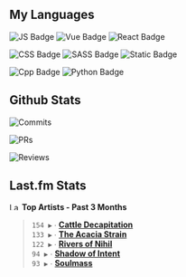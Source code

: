 ## My Languages

![JS Badge](https://img.shields.io/badge/Javascript-%2321262d?style=for-the-badge&logo=javascript&logoColor=%23F7DF1E)
![Vue Badge](https://img.shields.io/badge/Vue-%2321262d?style=for-the-badge&logo=vuedotjs&logoColor=%234FC08D)
![React Badge](https://img.shields.io/badge/React-%2321262d?style=for-the-badge&logo=react&logoColor=%2361DAFB)

![CSS Badge](https://img.shields.io/badge/CSS-%2321262d?style=for-the-badge&logo=css3&logoColor=%231572B6)
![SASS Badge](https://img.shields.io/badge/SASS-%2321262d?style=for-the-badge&logo=sass&logoColor=%23CC6699)
![Static Badge](https://img.shields.io/badge/Tailwind-%2321262d?style=for-the-badge&logo=tailwindcss&logoColor=%2306B6D4)

![Cpp Badge](https://img.shields.io/badge/C%2B%2B-%2321262d?style=for-the-badge&logo=cplusplus&logoColor=%2300599C)
![Python Badge](https://img.shields.io/badge/Python-%2321262d?style=for-the-badge&logo=python&logoColor=%233776AB)

## Github Stats

![Commits](https://img.shields.io/badge/commits%20pushed-%2321262d?style=for-the-badge&label=544&labelColor=87c4f2)

![PRs](https://img.shields.io/badge/pull%20requests%20submitted-%2321262d?style=for-the-badge&label=115&labelColor=fcabd8)

![Reviews](https://img.shields.io/badge/pull%20requests%20reviewed-%2321262d?style=for-the-badge&label=91&labelColor=ffe799)

## Last.fm Stats
<!--START_LASTFM_ARTISTS:{"period": "3month", "rows": 5}-->
<a href="https://last.fm" target="_blank"><img src="https://user-images.githubusercontent.com/17434202/215290617-e793598d-d7c9-428f-9975-156db1ba89cc.svg" alt="Last.fm Logo" width="18" height="13"/></a> **Top Artists - Past 3 Months**

> `154 ▶️` ∙ **[Cattle Decapitation](https://www.last.fm/music/Cattle+Decapitation)**<br/>
> `133 ▶️` ∙ **[The Acacia Strain](https://www.last.fm/music/The+Acacia+Strain)**<br/>
> `122 ▶️` ∙ **[Rivers of Nihil](https://www.last.fm/music/Rivers+of+Nihil)**<br/>
> `94 ▶️` ∙ **[Shadow of Intent](https://www.last.fm/music/Shadow+of+Intent)**<br/>
> `93 ▶️` ∙ **[Soulmass](https://www.last.fm/music/Soulmass)**<br/>
<!--END_LASTFM_ARTISTS-->
